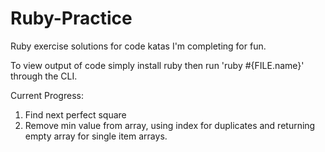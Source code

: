 # Ruby-Practice

Ruby exercise solutions for code katas I'm completing for fun. 

To view output of code simply install ruby then run 'ruby #{FILE.name}' through the CLI.

Current Progress:

1) Find next perfect square
2) Remove min value from array, using index for duplicates and returning empty array for single item arrays.

